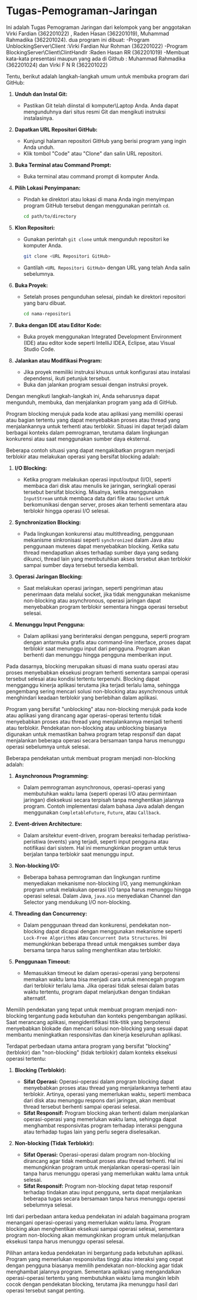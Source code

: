 




# Tugas-Pemograman-Jaringan
Ini adalah Tugas Pemograman Jaringan dari kelompok yang ber anggotakan Virki Fardian (362201022) , Raden Hasan (362201019), Muhammad Rahmadika (362201024).
dua program ini dibuat:
-Program UnblockingServer\Client :Virki Fardian Nur Rohman (362201022)
-Program BlockingServer\Client\ClintHandlr :Raden Hasan RR (362201019)
-Membuat kata-kata presentasi maupun yang ada di Github : Muhammad Rahmadika (362201024) dan Virki F N R (362201022)

Tentu, berikut adalah langkah-langkah umum untuk membuka program dari GitHub:

1. **Unduh dan Instal Git:**
   - Pastikan Git telah diinstal di komputer\Laptop Anda. Anda dapat mengunduhnya dari situs resmi Git dan mengikuti instruksi instalasinya.

2. **Dapatkan URL Repositori GitHub:**
   - Kunjungi halaman repositori GitHub yang berisi program yang ingin Anda unduh.
   - Klik tombol "Code" atau "Clone" dan salin URL repositori.

3. **Buka Terminal atau Command Prompt:**
   - Buka terminal atau command prompt di komputer Anda.

4. **Pilih Lokasi Penyimpanan:**
   - Pindah ke direktori atau lokasi di mana Anda ingin menyimpan program GitHub tersebut dengan menggunakan perintah `cd`.

     ```bash
     cd path/to/directory
     ```

5. **Klon Repositori:**
   - Gunakan perintah `git clone` untuk mengunduh repositori ke komputer Anda.

     ```bash
     git clone <URL Repositori GitHub>
     ```

   - Gantilah `<URL Repositori GitHub>` dengan URL yang telah Anda salin sebelumnya.

6. **Buka Proyek:**
   - Setelah proses pengunduhan selesai, pindah ke direktori repositori yang baru dibuat.

     ```bash
     cd nama-repositori
     ```

7. **Buka dengan IDE atau Editor Kode:**
   - Buka proyek menggunakan Integrated Development Environment (IDE) atau editor kode seperti IntelliJ IDEA, Eclipse, atau Visual Studio Code.

8. **Jalankan atau Modifikasi Program:**
   - Jika proyek memiliki instruksi khusus untuk konfigurasi atau instalasi dependensi, ikuti petunjuk tersebut.
   - Buka dan jalankan program sesuai dengan instruksi proyek.

Dengan mengikuti langkah-langkah ini, Anda seharusnya dapat mengunduh, membuka, dan menjalankan program yang ada di GitHub.




Program blocking merujuk pada kode atau aplikasi yang memiliki operasi atau bagian tertentu yang dapat menyebabkan proses atau thread yang menjalankannya untuk terhenti atau terblokir. Situasi ini dapat terjadi dalam berbagai konteks dalam pemrograman, terutama dalam lingkungan konkurensi atau saat menggunakan sumber daya eksternal.

Beberapa contoh situasi yang dapat mengakibatkan program menjadi terblokir atau melakukan operasi yang bersifat blocking adalah:

1. **I/O Blocking:**
   - Ketika program melakukan operasi input/output (I/O), seperti membaca dari disk atau menulis ke jaringan, seringkali operasi tersebut bersifat blocking. Misalnya, ketika menggunakan `InputStream` untuk membaca data dari file atau `Socket` untuk berkomunikasi dengan server, proses akan terhenti sementara atau terblokir hingga operasi I/O selesai.

2. **Synchronization Blocking:**
   - Pada lingkungan konkurensi atau multithreading, penggunaan mekanisme sinkronisasi seperti `synchronized` dalam Java atau penggunaan mutexes dapat menyebabkan blocking. Ketika satu thread mendapatkan akses terhadap sumber daya yang sedang dikunci, thread lain yang membutuhkan akses tersebut akan terblokir sampai sumber daya tersebut tersedia kembali.

3. **Operasi Jaringan Blocking:**
   - Saat melakukan operasi jaringan, seperti pengiriman atau penerimaan data melalui socket, jika tidak menggunakan mekanisme non-blocking atau asynchronous, operasi jaringan dapat menyebabkan program terblokir sementara hingga operasi tersebut selesai.

4. **Menunggu Input Pengguna:**
   - Dalam aplikasi yang berinteraksi dengan pengguna, seperti program dengan antarmuka grafis atau command-line interface, proses dapat terblokir saat menunggu input dari pengguna. Program akan berhenti dan menunggu hingga pengguna memberikan input.

Pada dasarnya, blocking merupakan situasi di mana suatu operasi atau proses menyebabkan eksekusi program terhenti sementara sampai operasi tersebut selesai atau kondisi tertentu terpenuhi. Blocking dapat mengganggu kinerja aplikasi terutama jika terjadi terlalu lama, sehingga pengembang sering mencari solusi non-blocking atau asynchronous untuk menghindari keadaan terblokir yang berlebihan dalam aplikasi.


Program yang bersifat "unblocking" atau non-blocking merujuk pada kode atau aplikasi yang dirancang agar operasi-operasi tertentu tidak menyebabkan proses atau thread yang menjalankannya menjadi terhenti atau terblokir. Pendekatan non-blocking atau unblocking biasanya digunakan untuk memastikan bahwa program tetap responsif dan dapat menjalankan beberapa operasi secara bersamaan tanpa harus menunggu operasi sebelumnya untuk selesai.

Beberapa pendekatan untuk membuat program menjadi non-blocking adalah:

1. **Asynchronous Programming:**
   - Dalam pemrograman asynchronous, operasi-operasi yang membutuhkan waktu lama (seperti operasi I/O atau permintaan jaringan) dieksekusi secara terpisah tanpa menghentikan jalannya program. Contoh implementasi dalam bahasa Java adalah dengan menggunakan `CompletableFuture`, `Future`, atau `Callback`.

2. **Event-driven Architecture:**
   - Dalam arsitektur event-driven, program bereaksi terhadap peristiwa-peristiwa (events) yang terjadi, seperti input pengguna atau notifikasi dari sistem. Hal ini memungkinkan program untuk terus berjalan tanpa terblokir saat menunggu input.

3. **Non-blocking I/O:**
   - Beberapa bahasa pemrograman dan lingkungan runtime menyediakan mekanisme non-blocking I/O, yang memungkinkan program untuk melakukan operasi I/O tanpa harus menunggu hingga operasi selesai. Dalam Java, `java.nio` menyediakan Channel dan Selector yang mendukung I/O non-blocking.

4. **Threading dan Concurrency:**
   - Dalam penggunaan thread dan konkurensi, pendekatan non-blocking dapat dicapai dengan menggunakan mekanisme seperti `Lock-Free Algorithms` atau `Concurrent Data Structures`. Ini memungkinkan beberapa thread untuk mengakses sumber daya bersama tanpa harus saling menghentikan atau terblokir.

5. **Penggunaan Timeout:**
   - Memasukkan timeout ke dalam operasi-operasi yang berpotensi memakan waktu lama bisa menjadi cara untuk mencegah program dari terblokir terlalu lama. Jika operasi tidak selesai dalam batas waktu tertentu, program dapat melanjutkan dengan tindakan alternatif.

Memilih pendekatan yang tepat untuk membuat program menjadi non-blocking tergantung pada kebutuhan dan konteks pengembangan aplikasi. Saat merancang aplikasi, mengidentifikasi titik-titik yang berpotensi menyebabkan blokade dan mencari solusi non-blocking yang sesuai dapat membantu meningkatkan responsivitas dan kinerja keseluruhan aplikasi.

Terdapat perbedaan utama antara program yang bersifat "blocking" (terblokir) dan "non-blocking" (tidak terblokir) dalam konteks eksekusi operasi tertentu:

1. **Blocking (Terblokir):**
   - **Sifat Operasi:** Operasi-operasi dalam program blocking dapat menyebabkan proses atau thread yang menjalankannya terhenti atau terblokir. Artinya, operasi yang memerlukan waktu, seperti membaca dari disk atau menunggu respons dari jaringan, akan membuat thread tersebut berhenti sampai operasi selesai.
   - **Sifat Responsif:** Program blocking akan terhenti dalam menjalankan operasi-operasi yang memerlukan waktu lama, sehingga dapat menghambat responsivitas program terhadap interaksi pengguna atau terhadap tugas lain yang perlu segera diselesaikan.

2. **Non-blocking (Tidak Terblokir):**
   - **Sifat Operasi:** Operasi-operasi dalam program non-blocking dirancang agar tidak membuat proses atau thread terhenti. Hal ini memungkinkan program untuk menjalankan operasi-operasi lain tanpa harus menunggu operasi yang memerlukan waktu lama untuk selesai.
   - **Sifat Responsif:** Program non-blocking dapat tetap responsif terhadap tindakan atau input pengguna, serta dapat menjalankan beberapa tugas secara bersamaan tanpa harus menunggu operasi sebelumnya selesai.

Inti dari perbedaan antara kedua pendekatan ini adalah bagaimana program menangani operasi-operasi yang memerlukan waktu lama. Program blocking akan menghentikan eksekusi sampai operasi selesai, sementara program non-blocking akan memungkinkan program untuk melanjutkan eksekusi tanpa harus menunggu operasi selesai.

Pilihan antara kedua pendekatan ini bergantung pada kebutuhan aplikasi. Program yang memerlukan responsivitas tinggi atau interaksi yang cepat dengan pengguna biasanya memilih pendekatan non-blocking agar tidak menghambat jalannya program. Sementara aplikasi yang mengandalkan operasi-operasi tertentu yang membutuhkan waktu lama mungkin lebih cocok dengan pendekatan blocking, terutama jika menunggu hasil dari operasi tersebut sangat penting.

